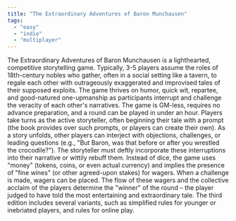 ```yaml
---
title: "The Extraordinary Adventures of Baron Munchausen"
tags:
  - "easy"
  - "indie"
  - "multiplayer"
---
```


The Extraordinary Adventures of Baron Munchausen is a lighthearted, competitive storytelling game. Typically, 3-5 players assume the roles of 18th-century nobles who gather, often in a social setting like a tavern, to regale each other with outrageously exaggerated and improvised tales of their supposed exploits. The game thrives on humor, quick wit, repartee, and good-natured one-upmanship as participants interrupt and challenge the veracity of each other's narratives. The game is GM-less, requires no advance preparation, and a round can be played in under an hour. Players take turns as the active storyteller, often beginning their tale with a prompt (the book provides over such prompts, or players can create their own). As a story unfolds, other players can interject with objections, challenges, or leading questions (e.g., "But Baron, was that before or after you wrestled the crocodile?"). The storyteller must deftly incorporate these interruptions into their narrative or wittily rebuff them. Instead of dice, the game uses "money" (tokens, coins, or even actual currency) and implies the presence of "fine wines" (or other agreed-upon stakes) for wagers. When a challenge is made, wagers can be placed. The flow of these wagers and the collective acclaim of the players determine the "winner" of the round – the player judged to have told the most entertaining and extraordinary tale. The third edition includes several variants, such as simplified rules for younger or inebriated players, and rules for online play.
